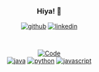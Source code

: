 <h3 align="center">
    Hiya! 👋
</h3>

<p align="center">
    <a href="https://github.com/How-Bout-No" target="_blank"><img alt="github" src="https://img.shields.io/badge/-github-24292F?style=flat-square&logo=GitHub&logoColor=white"></a>
    <a href="https://www.linkedin.com/in/noah-checkosky" target="_blank"><img alt="linkedin" src="https://img.shields.io/badge/-linkedin-0077B5?style=flat-square&logo=Linkedin&logoColor=white"></a>
</p>

<br/>

<p align="center">
    <a href="https://github.com/How-Bout-No?tab=repositories" target="_blank"><img alt="Code" src="https://img.shields.io/badge/-code-24292F?style=flat-square&logo=GitHub&logoColor=white"></a>
  <br/>
    <a href="https://github.com/How-Bout-No?tab=repositories&language=java" target="_blank"><img alt="java" src="https://img.shields.io/badge/-java-F58219?style=flat-square&logo=OpenJDK&logoColor=white"></a>
    <a href="https://github.com/How-Bout-No?tab=repositories&language=python" target="_blank"><img alt="python" src="https://img.shields.io/badge/-python-5A9FD4?style=flat-square&logo=Python&logoColor=white"></a>
    <a href="https://github.com/How-Bout-No?tab=repositories&language=javascript" target="_blank"><img alt="javascript" src="https://img.shields.io/badge/-javascript-yellow?style=flat-square&logo=JavaScript&logoColor=white"></a>
  <!--
    <a href="https://github.com/How-Bout-No?tab=repositories&language=typescript" target="_blank"><img alt="typescript" src="https://img.shields.io/badge/-typescript-3178C6?style=flat-square&logo=TypeScript&logoColor=white"></a>
  -->
</p>
